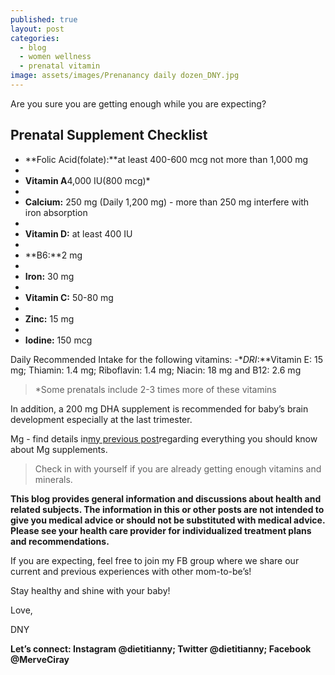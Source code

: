 ```yaml
---
published: true
layout: post
categories:
  - blog
  - women wellness
  - prenatal vitamin
image: assets/images/Prenanancy daily dozen_DNY.jpg
---
```


Are you sure you are getting enough while you are expecting?

## Prenatal Supplement Checklist

- **Folic Acid(folate):**at least 400-600 mcg not more than 1,000 mg
- 
- **Vitamin A**4,000 IU(800 mcg)*  
- 
- **Calcium:** 250 mg (Daily 1,200 mg) - more than 250 mg interfere with iron absorption
- 
- **Vitamin D:** at least 400 IU
- 
- **B6:**2 mg
- 
- **Iron:** 30 mg
- 
- **Vitamin C:** 50-80 mg
- 
- **Zinc:** 15 mg
- 
- **Iodine:** 150 mcg



Daily Recommended Intake for the following vitamins:
-**DRI*:**Vitamin E: 15 mg; Thiamin: 1.4 mg; Riboflavin: 1.4 mg; Niacin: 18 mg and B12: 2.6 mg


> *Some prenatals include 2-3 times more of these vitamins

In addition, a 200 mg DHA supplement is recommended for baby’s brain development especially at the last trimester. 

Mg - find details in[my previous post](https://www.dietitiannewyork.com/which-magnesium-supplement-is-best-for-you/)regarding everything you should know about Mg supplements.

> Check in with yourself if you are already getting enough vitamins and minerals.

**This blog provides general information and discussions about health and related subjects. The information in this or other posts are not intended to give you medical advice or should not be substituted with medical advice. Please see your health care provider for individualized treatment plans and recommendations.**

If you are expecting, feel free to join my FB group where we share our current and previous experiences with other mom-to-be’s! 

Stay healthy and shine with your baby!

Love,

DNY

**Let’s connect: Instagram @dietitianny; Twitter @dietitianny; Facebook @MerveCiray**
